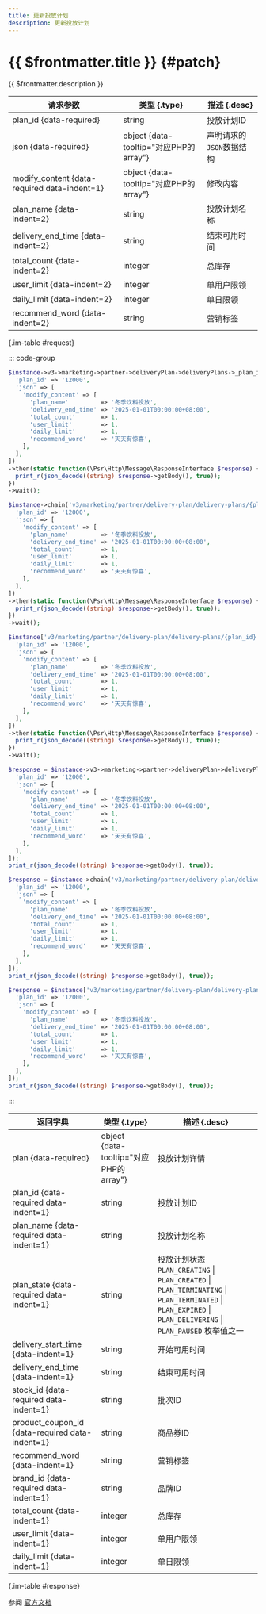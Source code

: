```yaml
---
title: 更新投放计划
description: 更新投放计划
---
```


# {{ $frontmatter.title }} {#patch}

{{ $frontmatter.description }}

| 请求参数 | 类型 {.type} | 描述 {.desc}
| --- | --- | ---
| plan_id {data-required} | string | 投放计划ID
| json {data-required} | object {data-tooltip="对应PHP的array"} | 声明请求的`JSON`数据结构
| modify_content {data-required data-indent=1} | object {data-tooltip="对应PHP的array"} | 修改内容
| plan_name {data-indent=2} | string | 投放计划名称
| delivery_end_time {data-indent=2} | string | 结束可用时间
| total_count {data-indent=2} | integer | 总库存
| user_limit {data-indent=2} | integer | 单用户限领
| daily_limit {data-indent=2} | integer | 单日限领
| recommend_word {data-indent=2} | string | 营销标签

{.im-table #request}

::: code-group

```php [异步纯链式]
$instance->v3->marketing->partner->deliveryPlan->deliveryPlans->_plan_id_->patchAsync([
  'plan_id' => '12000',
  'json' => [
    'modify_content' => [
      'plan_name'         => '冬季饮料投放',
      'delivery_end_time' => '2025-01-01T00:00:00+08:00',
      'total_count'       => 1,
      'user_limit'        => 1,
      'daily_limit'       => 1,
      'recommend_word'    => '天天有惊喜',
    ],
  ],
])
->then(static function(\Psr\Http\Message\ResponseInterface $response) {
  print_r(json_decode((string) $response->getBody(), true));
})
->wait();
```

```php [异步声明式]
$instance->chain('v3/marketing/partner/delivery-plan/delivery-plans/{plan_id}')->patchAsync([
  'plan_id' => '12000',
  'json' => [
    'modify_content' => [
      'plan_name'         => '冬季饮料投放',
      'delivery_end_time' => '2025-01-01T00:00:00+08:00',
      'total_count'       => 1,
      'user_limit'        => 1,
      'daily_limit'       => 1,
      'recommend_word'    => '天天有惊喜',
    ],
  ],
])
->then(static function(\Psr\Http\Message\ResponseInterface $response) {
  print_r(json_decode((string) $response->getBody(), true));
})
->wait();
```

```php [异步属性式]
$instance['v3/marketing/partner/delivery-plan/delivery-plans/{plan_id}']->patchAsync([
  'plan_id' => '12000',
  'json' => [
    'modify_content' => [
      'plan_name'         => '冬季饮料投放',
      'delivery_end_time' => '2025-01-01T00:00:00+08:00',
      'total_count'       => 1,
      'user_limit'        => 1,
      'daily_limit'       => 1,
      'recommend_word'    => '天天有惊喜',
    ],
  ],
])
->then(static function(\Psr\Http\Message\ResponseInterface $response) {
  print_r(json_decode((string) $response->getBody(), true));
})
->wait();
```

```php [同步纯链式]
$response = $instance->v3->marketing->partner->deliveryPlan->deliveryPlans->_plan_id_->patch([
  'plan_id' => '12000',
  'json' => [
    'modify_content' => [
      'plan_name'         => '冬季饮料投放',
      'delivery_end_time' => '2025-01-01T00:00:00+08:00',
      'total_count'       => 1,
      'user_limit'        => 1,
      'daily_limit'       => 1,
      'recommend_word'    => '天天有惊喜',
    ],
  ],
]);
print_r(json_decode((string) $response->getBody(), true));
```

```php [同步声明式]
$response = $instance->chain('v3/marketing/partner/delivery-plan/delivery-plans/{plan_id}')->patch([
  'plan_id' => '12000',
  'json' => [
    'modify_content' => [
      'plan_name'         => '冬季饮料投放',
      'delivery_end_time' => '2025-01-01T00:00:00+08:00',
      'total_count'       => 1,
      'user_limit'        => 1,
      'daily_limit'       => 1,
      'recommend_word'    => '天天有惊喜',
    ],
  ],
]);
print_r(json_decode((string) $response->getBody(), true));
```

```php [同步属性式]
$response = $instance['v3/marketing/partner/delivery-plan/delivery-plans/{plan_id}']->patch([
  'plan_id' => '12000',
  'json' => [
    'modify_content' => [
      'plan_name'         => '冬季饮料投放',
      'delivery_end_time' => '2025-01-01T00:00:00+08:00',
      'total_count'       => 1,
      'user_limit'        => 1,
      'daily_limit'       => 1,
      'recommend_word'    => '天天有惊喜',
    ],
  ],
]);
print_r(json_decode((string) $response->getBody(), true));
```

:::

| 返回字典 | 类型 {.type} | 描述 {.desc}
| --- | --- | ---
| plan {data-required} | object {data-tooltip="对应PHP的array"} | 投放计划详情
| plan_id {data-required data-indent=1} | string | 投放计划ID
| plan_name {data-required data-indent=1} | string | 投放计划名称
| plan_state {data-required data-indent=1} | string | 投放计划状态<br/>`PLAN_CREATING` \| `PLAN_CREATED` \| `PLAN_TERMINATING` \| `PLAN_TERMINATED` \| `PLAN_EXPIRED` \| `PLAN_DELIVERING` \| `PLAN_PAUSED` 枚举值之一
| delivery_start_time {data-indent=1} | string | 开始可用时间
| delivery_end_time {data-indent=1} | string | 结束可用时间
| stock_id {data-required data-indent=1} | string | 批次ID
| product_coupon_id {data-required data-indent=1} | string | 商品券ID
| recommend_word {data-indent=1} | string | 营销标签
| brand_id {data-required data-indent=1} | string | 品牌ID
| total_count {data-indent=1} | integer | 总库存
| user_limit {data-indent=1} | integer | 单用户限领
| daily_limit {data-indent=1} | integer | 单日限领

{.im-table #response}

参阅 [官方文档](https://pay.weixin.qq.com/doc/v3/partner/4016184594)

